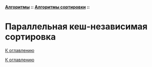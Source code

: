 **[Алгоритмы](../../README.md#algorithms) ::** 
**[Алгоритмы сортировки](../../README.md#algorithms-sort) ::**
# Параллельная кеш-независимая сортировка

<!--

-->

[К оглавлению](../../README.md#algorithms-sort)



[К оглавлению](../../README.md#algorithms-sort)
